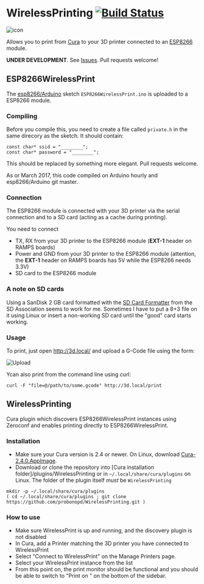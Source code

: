 # WirelessPrinting [![Build Status](https://travis-ci.org/probonopd/WirelessPrint.svg?branch=master)](https://travis-ci.org/probonopd/WirelessPrinting)

![icon](https://cloud.githubusercontent.com/assets/2480569/23587222/bb25f740-01a7-11e7-806f-23c8f77d8b1c.png)

Allows you to print from [Cura](https://ultimaker.com/en/products/cura-software) to your 3D printer connected to an [ESP8266](https://espressif.com/en/products/hardware/esp8266ex/overview) module.

__UNDER DEVELOPMENT__. See [Issues](https://github.com/probonopd/WirelessPrinting/issues). Pull requests welcome!

## ESP8266WirelessPrint

The [esp8266/Arduino](https://github.com/esp8266/Arduino) sketch `ESP8266WirelessPrint.ino` is uploaded to a ESP8266 module. 

### Compiling

Before you compile this, you need to create a file called `private.h` in the same direcory as the sketch. It should contain:

```
const char* ssid = "________";
const char* password = "________";
```

This should be replaced by something more elegant. Pull requests welcome.

As or March 2017, this code compiled on Arduino hourly and esp8266/Arduino git master.

### Connection

The ESP8266 module is connected with your 3D printer via the serial connection and to a SD card (acting as a cache during printing).

You need to connect
* TX, RX from your 3D printer to the ESP8266 module (__EXT-1__ header on RAMPS boards)
* Power and GND from your 3D printer to the ESP8266 module (attention, the __EXT-1__ header on RAMPS boards has 5V while the ESP8266 needs 3.3V)
* SD card to the ESP8266 module

### A note on SD cards

Using a SanDisk 2 GB card formatted with the [SD Card Formatter](https://www.sdcard.org/downloads/formatter_4/) from the SD Association seems to work for me. Sometimes I have to put a 8+3 file on it using Linux or insert a non-working SD card until the "good" card starts working.

### Usage

To print, just open http://3d.local/ and upload a G-Code file using the form:

![Upload](https://cloud.githubusercontent.com/assets/2480569/23586936/fd0e3fa2-01a0-11e7-9d83-dc4e7d031f30.png)

Ycan also print from the command line using curl:

```
curl -F "file=@/path/to/some.gcode" http://3d.local/print
```

## WirelessPrinting

Cura plugin which discovers ESP8266WirelessPrint instances using Zeroconf and enables printing directly to ESP8266WirelessPrint.

### Installation

- Make sure your Cura version is 2.4 or newer. On Linux, download [Cura-2.4.0.AppImage](http://software.ultimaker.com/current/Cura-2.4.0.AppImage).
- Download or clone the repository into [Cura installation folder]/plugins/WirelessPrinting 
  or in `~/.local/share/cura/plugins` on Linux. The folder of the plugin itself *must* be ```WirelessPrinting```

```
mkdir -p ~/.local/share/cura/plugins
( cd ~/.local/share/cura/plugins ; git clone https://github.com/probonopd/WirelessPrinting.git )
```

### How to use

- Make sure WirelessPrint is up and running, and the discovery plugin is not disabled
- In Cura, add a Printer matching the 3D printer you have connected to WirelessPrint
- Select "Connect to WirelessPrint" on the Manage Printers page.
- Select your WirelessPrint instance from the list
- From this point on, the print monitor should be functional and you should be
  able to switch to "Print on <devicename>" on the bottom of the sidebar.
